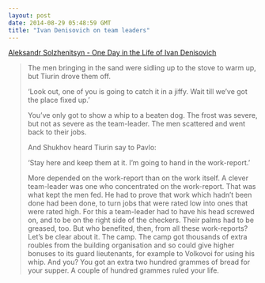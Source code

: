 ```yaml
---
layout: post
date: 2014-08-29 05:48:59 GMT
title: "Ivan Denisovich on team leaders"
---
```

<a href="http://www.amazon.in/gp/product/0141184744/ref=as_li_tl?ie=UTF8&camp=3626&creative=24822&creativeASIN=0141184744&linkCode=as2&tag=arpstum-21">Aleksandr Solzhenitsyn - One Day in the Life of Ivan Denisovich</a><img src="http://ir-in.amazon-adsystem.com/e/ir?t=arpstum-21&l=as2&o=31&a=0141184744" width="1" height="1" border="0" alt="" style="border:none !important; margin:0px !important;" />


<blockquote><p>The men bringing in the sand were sidling up to the stove to warm up, but Tiurin drove them off. </p>

<p>‘Look out, one of you is going to catch it in a jiffy. Wait till we’ve got the place fixed up.’</p>

<p>You’ve only got to show a whip to a beaten dog. The frost was severe, but not as severe as the team-leader. The men scattered and went back to their jobs. </p>

<p>And Shukhov heard Tiurin say to Pavlo:</p>

<p>‘Stay here and keep them at it. I’m going to hand in the work-report.’</p>

<p>More depended on the work-report than on the work itself. A clever team-leader was one who concentrated on the work-report. That was what kept the men fed. He had to prove that work which hadn’t been done had been done, to turn jobs that were rated low into ones that were rated high. For this a team-leader had to have his head screwed on, and to be on the right side of the checkers. Their palms had to be greased, too. But who benefited, then, from all these work-reports? Let’s be clear about it. The camp. The camp got thousands of extra roubles from the building organisation and so could give higher bonuses to its guard lieutenants, for example to Volkovoi for using his whip. And you? You got an extra two hundred grammes of bread for your supper. A couple of hundred grammes ruled your life.</p></blockquote>

